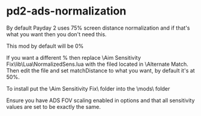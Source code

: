 # pd2-ads-normalization

By default Payday 2 uses 75% screen distance normalization and if that's what you want then you don't need this.

This mod by default will be 0%

If you want a different % then replace \Aim Sensitivity Fix\lib\Lua\NormalizedSens.lua with the filed located in \Alternate Match\. Then edit the file and set matchDistance to what you want, by default it's at 50%.

To install put the \Aim Sensitivity Fix\ folder into the \mods\ folder

Ensure you have ADS FOV scaling enabled in options and that all sensitivity values are set to be exactly the same.
